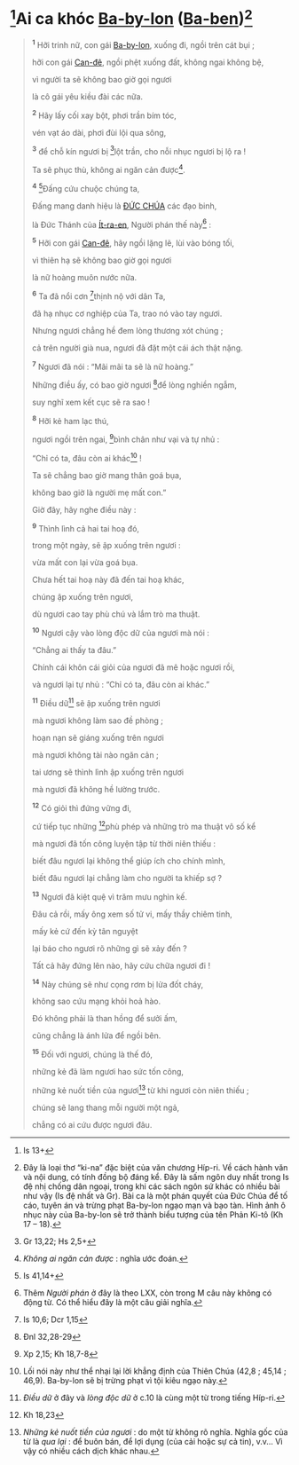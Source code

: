# [^1@-04ddb932-098d-48c9-8f07-aefcf0f12983]Ai ca khóc [Ba-by-lon]() ([Ba-ben]())[^1-04ddb932-098d-48c9-8f07-aefcf0f12983]

> <sup><b>1</b></sup> Hỡi trinh nữ, con gái [Ba-by-lon](), xuống đi, ngồi trên cát bụi ;
>
> hỡi con gái [Can-đê](), ngồi phệt xuống đất, không ngai không bệ,
>
> vì người ta sẽ không bao giờ gọi ngươi
>
> là cô gái yêu kiều đài các nữa.
>
> <sup><b>2</b></sup> Hãy lấy cối xay bột, phơi trần bím tóc,
>
> vén vạt áo dài, phơi đùi lội qua sông,
>
> <sup><b>3</b></sup> để chỗ kín ngươi bị [^2@-04ddb932-098d-48c9-8f07-aefcf0f12983]lột trần, cho nỗi nhục ngươi bị lộ ra !
>
> Ta sẽ phục thù, không ai ngăn cản được[^2-04ddb932-098d-48c9-8f07-aefcf0f12983].
>
> <sup><b>4</b></sup> [^3@-04ddb932-098d-48c9-8f07-aefcf0f12983]Đấng cứu chuộc chúng ta,
>
> Đấng mang danh hiệu là [ĐỨC CHÚA]() các đạo binh,
>
> là Đức Thánh của [Ít-ra-en](), Người phán thế này[^3-04ddb932-098d-48c9-8f07-aefcf0f12983] :
>
> <sup><b>5</b></sup> Hỡi con gái [Can-đê](), hãy ngồi lặng lẽ, lùi vào bóng tối,
>
> vì thiên hạ sẽ không bao giờ gọi ngươi
>
> là nữ hoàng muôn nước nữa.
>
> <sup><b>6</b></sup> Ta đã nổi cơn [^4@-04ddb932-098d-48c9-8f07-aefcf0f12983]thịnh nộ với dân Ta,
>
> đã hạ nhục cơ nghiệp của Ta, trao nó vào tay ngươi.
>
> Nhưng ngươi chẳng hề đem lòng thương xót chúng ;
>
> cả trên người già nua, ngươi đã đặt một cái ách thật nặng.
>
> <sup><b>7</b></sup> Ngươi đã nói : “Mãi mãi ta sẽ là nữ hoàng.”
>
> Những điều ấy, có bao giờ ngươi [^5@-04ddb932-098d-48c9-8f07-aefcf0f12983]để lòng nghiền ngẫm,
>
> suy nghĩ xem kết cục sẽ ra sao !
>
> <sup><b>8</b></sup> Hỡi kẻ ham lạc thú,
>
> ngươi ngồi trên ngai, [^6@-04ddb932-098d-48c9-8f07-aefcf0f12983]bình chân như vại và tự nhủ :
>
> “Chỉ có ta, đâu còn ai khác[^4-04ddb932-098d-48c9-8f07-aefcf0f12983] !
>
> Ta sẽ chẳng bao giờ mang thân goá bụa,
>
> không bao giờ là người mẹ mất con.”
>
> Giờ đây, hãy nghe điều này :
>
> <sup><b>9</b></sup> Thình lình cả hai tai hoạ đó,
>
> trong một ngày, sẽ ập xuống trên ngươi :
>
> vừa mất con lại vừa goá bụa.
>
> Chưa hết tai hoạ này đã đến tai hoạ khác,
>
> chúng ập xuống trên ngươi,
>
> dù ngươi cao tay phù chú và lắm trò ma thuật.
>
> <sup><b>10</b></sup> Ngươi cậy vào lòng độc dữ của ngươi mà nói :
>
> “Chẳng ai thấy ta đâu.”
>
> Chính cái khôn cái giỏi của ngươi đã mê hoặc ngươi rồi,
>
> và ngươi lại tự nhủ : “Chỉ có ta, đâu còn ai khác.”
>
> <sup><b>11</b></sup> Điều dữ[^5-04ddb932-098d-48c9-8f07-aefcf0f12983] sẽ ập xuống trên ngươi
>
> mà ngươi không làm sao đề phòng ;
>
> hoạn nạn sẽ giáng xuống trên ngươi
>
> mà ngươi không tài nào ngăn cản ;
>
> tai ương sẽ thình lình ập xuống trên ngươi
>
> mà ngươi đã không hề lường trước.
>
> <sup><b>12</b></sup> Có giỏi thì đứng vững đi,
>
> cứ tiếp tục những [^7@-04ddb932-098d-48c9-8f07-aefcf0f12983]phù phép và những trò ma thuật vô số kể
>
> mà ngươi đã tốn công luyện tập từ thời niên thiếu :
>
> biết đâu ngươi lại không thể giúp ích cho chính mình,
>
> biết đâu ngươi lại chẳng làm cho người ta khiếp sợ ?
>
> <sup><b>13</b></sup> Ngươi đã kiệt quệ vì trăm mưu nghìn kế.
>
> Đâu cả rồi, mấy ông xem số tử vi, mấy thầy chiêm tinh,
>
> mấy kẻ cứ đến kỳ tân nguyệt
>
> lại báo cho ngươi rõ những gì sẽ xảy đến ?
>
> Tất cả hãy đứng lên nào, hãy cứu chữa ngươi đi !
>
> <sup><b>14</b></sup> Này chúng sẽ như cọng rơm bị lửa đốt cháy,
>
> không sao cứu mạng khỏi hoả hào.
>
> Đó không phải là than hồng để sưởi ấm,
>
> cũng chẳng là ánh lửa để ngồi bên.
>
> <sup><b>15</b></sup> Đối với ngươi, chúng là thế đó,
>
> những kẻ đã làm ngươi hao sức tốn công,
>
> những kẻ nuốt tiền của ngươi[^6-04ddb932-098d-48c9-8f07-aefcf0f12983] từ khi ngươi còn niên thiếu ;
>
> chúng sẽ lang thang mỗi người một ngả,
>
> chẳng có ai cứu được ngươi đâu.

[^1-04ddb932-098d-48c9-8f07-aefcf0f12983]: Đây là loại thơ “ki-na” đặc biệt của văn chương Híp-ri. Về cách hành văn và nội dung, có tính đồng bộ đáng kể. Đây là sấm ngôn duy nhất trong Is đệ nhị chống dân ngoại, trong khi các sách ngôn sứ khác có nhiều bài như vậy (Is đệ nhất và Gr). Bài ca là một phán quyết của Đức Chúa để tố cáo, tuyên án và trừng phạt Ba-by-lon ngạo mạn và bạo tàn. Hình ảnh ô nhục này của Ba-by-lon sẽ trở thành biểu tượng của tên Phản Ki-tô (Kh 17 – 18).
[^2-04ddb932-098d-48c9-8f07-aefcf0f12983]: *Không ai ngăn cản được* : nghĩa ước đoán.
[^3-04ddb932-098d-48c9-8f07-aefcf0f12983]: Thêm *Người phán* ở đây là theo LXX, còn trong M câu này không có động từ. Có thể hiểu đây là một câu giải nghĩa.
[^4-04ddb932-098d-48c9-8f07-aefcf0f12983]: Lối nói này như thể nhại lại lời khẳng định của Thiên Chúa (42,8 ; 45,14 ; 46,9). Ba-by-lon sẽ bị trừng phạt vì tội kiêu ngạo này.
[^5-04ddb932-098d-48c9-8f07-aefcf0f12983]: *Điều dữ* ở đây và *lòng độc dữ* ở c.10 là cùng một từ trong tiếng Híp-ri.
[^6-04ddb932-098d-48c9-8f07-aefcf0f12983]: *Những kẻ nuốt tiền của ngươi* : do một từ không rõ nghĩa. Nghĩa gốc của từ là *qua lại* : để buôn bán, để lợi dụng (của cải hoặc sự cả tin), v.v... Vì vậy có nhiều cách dịch khác nhau.
[^1@-04ddb932-098d-48c9-8f07-aefcf0f12983]: Is 13+
[^2@-04ddb932-098d-48c9-8f07-aefcf0f12983]: Gr 13,22; Hs 2,5+
[^3@-04ddb932-098d-48c9-8f07-aefcf0f12983]: Is 41,14+
[^4@-04ddb932-098d-48c9-8f07-aefcf0f12983]: Is 10,6; Dcr 1,15
[^5@-04ddb932-098d-48c9-8f07-aefcf0f12983]: Đnl 32,28-29
[^6@-04ddb932-098d-48c9-8f07-aefcf0f12983]: Xp 2,15; Kh 18,7-8
[^7@-04ddb932-098d-48c9-8f07-aefcf0f12983]: Kh 18,23